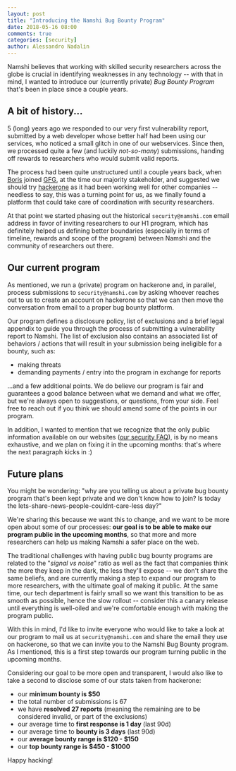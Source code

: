 ```yaml
---
layout: post
title: "Introducing the Namshi Bug Bounty Program"
date: 2018-05-16 08:00
comments: true
categories: [security]
author: Alessandro Nadalin
---
```


Namshi believes that working with skilled security researchers across the globe
is crucial in identifying weaknesses in any technology -- with that in mind, I
wanted to introduce our (currently private) *Bug Bounty Program* that's been in
place since a couple years.

<!-- more -->

## A bit of history...

5 (long) years ago we responded to our very first vulnerability report,
submitted by a web developer whose better half had been using our services,
who noticed a small glitch in one of our webservices. Since then, we processed quite a
few (and luckily *not-so-many*) submissions, handing off rewards to researchers who
would submit valid reports.

The process had been quite unstructured until a couple years back, when
[Boris](https://www.linkedin.com/in/borishajduk/) joined [GFG](https://global-fashion-group.com/),
at the time our majority stakeholder, and suggested we should try [hackerone](https://www.hackerone.com/)
as it had been working well for other companies -- needless to say, this was a
turning point for us, as we finally found a platform that could take care of
coordination with security researchers.

At that point we started phasing out the historical `security@namshi.com` email
address in favor of inviting researchers to our H1 program, which has definitely
helped us defining better boundaries (especially in terms of timeline, rewards and
scope of the program) between Namshi and the community of researchers out there.

## Our current program

As mentioned, we run a (private) program on hackerone and, in parallel, process
submissions to `security@namshi.com` by asking whoever reaches out to us to
create an account on hackerone so that we can then move the conversation from
email to a proper bug bounty platform.

Our program defines a disclosure policy, list of exclusions and a brief legal
appendix to guide you through the process of submitting a vulnerability report
to Namshi. The list of exclusion also contains an associated list of behaviors / actions
that will result in your submission being ineligible for a bounty, such as:

* making threats
* demanding payments / entry into the program in exchange for reports

...and a few additional points. We do believe our program is fair and guarantees
a good balance between what we demand and what we offer, but we're always open
to suggestions, or questions, from your side. Feel free to reach out if
you think we should amend some of the points in our program.

In addition, I wanted to mention that we recognize that the only public information
available on our websites ([our security FAQ](https://support.namshi.com/hc/en-us/articles/207782049-Security)),
is by no means exhaustive, and we plan on fixing it in the upcoming months:
that's where the next paragraph kicks in :)

## Future plans

You might be wondering: "why are you telling us about a private bug bounty program
that's been kept private and we don't know how to join? Is today the
lets-share-news-people-couldnt-care-less day?"

We're sharing this because we want this to change, and we want to be more open
about some of our processes: **our goal is to be able to make our program public in
the upcoming months**, so that more and more researchers can help us making Namshi
a safer place on the web.

The traditional challenges with having public bug bounty programs are related to
the "*signal vs noise*" ratio as well as the fact that companies think the more they
keep in the dark, the less they'll expose -- we don't share the same beliefs, and
are currently making a step to expand our program to more researchers, with the
ultimate goal of making it public. At the same time, our tech department is fairly small so we want
this transition to be as smooth as possible, hence the slow rollout -- consider
this a canary release until everything is well-oiled and we're comfortable enough
with making the program public.

With this in mind, I'd like to invite everyone who would like to take a look at
our program to mail us at `security@namshi.com` and share the email they use on
hackerone, so that we can invite you to the Namshi Bug Bounty program. As I
mentioned, this is a first step towards our program turning public in the upcoming
months.

Considering our goal to be more open and transparent, I would also like to take
a second to disclose some of our stats taken from hackerone:

* our **minimum bounty is $50**
* the total number of submissions is 67
* we have **resolved 27 reports** (meaning the remaining are to be considered invalid, or part of the exclusions)
* our average time to **first response is 1 day** (last 90d)
* our average time to **bounty is 3 days** (last 90d)
* our **average bounty range is $120 - $150**
* our **top bounty range is $450 - $1000**

Happy hacking!
